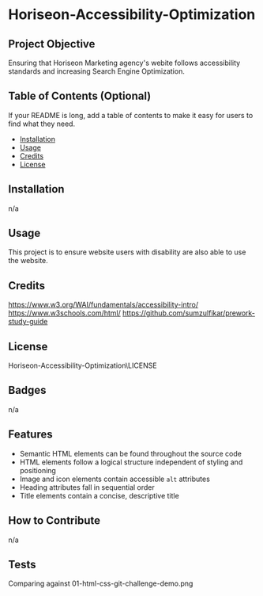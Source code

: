 # Horiseon-Accessibility-Optimization

## Project Objective
Ensuring that Horiseon Marketing agency's webite follows accessibility standards and increasing Search Engine Optimization.


## Table of Contents (Optional)

If your README is long, add a table of contents to make it easy for users to find what they need.

- [Installation](#installation)
- [Usage](#usage)
- [Credits](#credits)
- [License](#license)

## Installation

n/a

## Usage

This project is to ensure website users with disability are also able to use the website.

## Credits

https://www.w3.org/WAI/fundamentals/accessibility-intro/
https://www.w3schools.com/html/
https://github.com/sumzulfikar/prework-study-guide

## License

Horiseon-Accessibility-Optimization\LICENSE


## Badges

n/a

## Features

* Semantic HTML elements can be found throughout the source code
* HTML elements follow a logical structure independent of styling and positioning
* Image and icon elements contain accessible `alt` attributes
* Heading attributes fall in sequential order
* Title elements contain a concise, descriptive title


## How to Contribute

n/a

## Tests

Comparing against 01-html-css-git-challenge-demo.png
